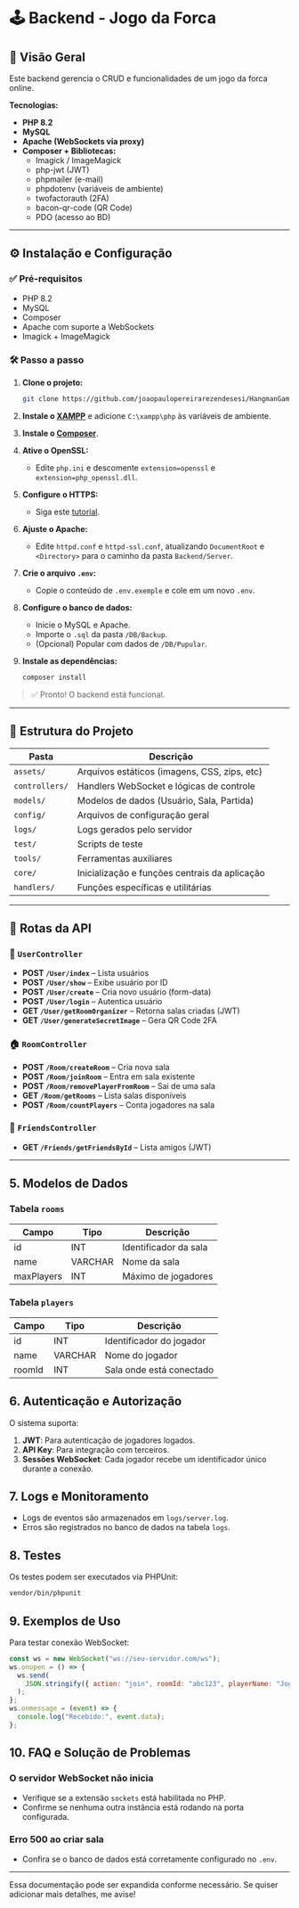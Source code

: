 # 🕹️ Backend - Jogo da Forca

## 📌 Visão Geral

Este backend gerencia o CRUD e funcionalidades de um jogo da forca online.

**Tecnologias:**

- **PHP 8.2**
- **MySQL**
- **Apache (WebSockets via proxy)**
- **Composer + Bibliotecas:**
  - Imagick / ImageMagick
  - php-jwt (JWT)
  - phpmailer (e-mail)
  - phpdotenv (variáveis de ambiente)
  - twofactorauth (2FA)
  - bacon-qr-code (QR Code)
  - PDO (acesso ao BD)

---

## ⚙️ Instalação e Configuração

### ✅ Pré-requisitos

- PHP 8.2
- MySQL
- Composer
- Apache com suporte a WebSockets
- Imagick + ImageMagick

### 🛠️ Passo a passo

1. **Clone o projeto:**

   ```sh
   git clone https://github.com/joaopaulopereirarezendesesi/HangmanGame
   ```

2. **Instale o [XAMPP](https://www.apachefriends.org/pt_br/index.html)** e adicione `C:\xampp\php` às variáveis de ambiente.

3. **Instale o [Composer](https://getcomposer.org/)**.

4. **Ative o OpenSSL:**

   - Edite `php.ini` e descomente `extension=openssl` e `extension=php_openssl.dll`.

5. **Configure o HTTPS:**

   - Siga este [tutorial](https://www.jetersonlordano.com.br/ferramentas-e-configuracoes/como-configurar-certificado-ssl-https-no-xampp-e-google-chrome).

6. **Ajuste o Apache:**

   - Edite `httpd.conf` e `httpd-ssl.conf`, atualizando `DocumentRoot` e `<Directory>` para o caminho da pasta `Backend/Server`.

7. **Crie o arquivo `.env`:**

   - Copie o conteúdo de `.env.exemple` e cole em um novo `.env`.

8. **Configure o banco de dados:**

   - Inicie o MySQL e Apache.
   - Importe o `.sql` da pasta `/DB/Backup`.
   - (Opcional) Popular com dados de `/DB/Pupular`.

9. **Instale as dependências:**
   ```sh
   composer install
   ```

> ✅ Pronto! O backend está funcional.

---

## 🧱 Estrutura do Projeto

| Pasta          | Descrição                                     |
| -------------- | --------------------------------------------- |
| `assets/`      | Arquivos estáticos (imagens, CSS, zips, etc)  |
| `controllers/` | Handlers WebSocket e lógicas de controle      |
| `models/`      | Modelos de dados (Usuário, Sala, Partida)     |
| `config/`      | Arquivos de configuração geral                |
| `logs/`        | Logs gerados pelo servidor                    |
| `test/`        | Scripts de teste                              |
| `tools/`       | Ferramentas auxiliares                        |
| `core/`        | Inicialização e funções centrais da aplicação |
| `handlers/`    | Funções específicas e utilitárias             |

---

## 📡 Rotas da API

### 👤 `UserController`

- **POST `/User/index`** – Lista usuários
- **POST `/User/show`** – Exibe usuário por ID
- **POST `/User/create`** – Cria novo usuário (form-data)
- **POST `/User/login`** – Autentica usuário
- **GET `/User/getRoomOrganizer`** – Retorna salas criadas (JWT)
- **GET `/User/generateSecretImage`** – Gera QR Code 2FA

### 🏠 `RoomController`

- **POST `/Room/createRoom`** – Cria nova sala
- **POST `/Room/joinRoom`** – Entra em sala existente
- **POST `/Room/removePlayerFromRoom`** – Sai de uma sala
- **GET `/Room/getRooms`** – Lista salas disponíveis
- **POST `/Room/countPlayers`** – Conta jogadores na sala

### 🤝 `FriendsController`

- **GET `/Friends/getFriendsById`** – Lista amigos (JWT)

---

## 5. Modelos de Dados

### Tabela `rooms`

| Campo      | Tipo    | Descrição             |
| ---------- | ------- | --------------------- |
| id         | INT     | Identificador da sala |
| name       | VARCHAR | Nome da sala          |
| maxPlayers | INT     | Máximo de jogadores   |

### Tabela `players`

| Campo  | Tipo    | Descrição                |
| ------ | ------- | ------------------------ |
| id     | INT     | Identificador do jogador |
| name   | VARCHAR | Nome do jogador          |
| roomId | INT     | Sala onde está conectado |

## 6. Autenticação e Autorização

O sistema suporta:

1. **JWT**: Para autenticação de jogadores logados.
2. **API Key**: Para integração com terceiros.
3. **Sessões WebSocket**: Cada jogador recebe um identificador único durante a conexão.

## 7. Logs e Monitoramento

- Logs de eventos são armazenados em `logs/server.log`.
- Erros são registrados no banco de dados na tabela `logs`.

## 8. Testes

Os testes podem ser executados via PHPUnit:

```bash
vendor/bin/phpunit
```

## 9. Exemplos de Uso

Para testar conexão WebSocket:

```js
const ws = new WebSocket("ws://seu-servidor.com/ws");
ws.onopen = () => {
  ws.send(
    JSON.stringify({ action: "join", roomId: "abc123", playerName: "Jogador1" })
  );
};
ws.onmessage = (event) => {
  console.log("Recebido:", event.data);
};
```

## 10. FAQ e Solução de Problemas

### O servidor WebSocket não inicia

- Verifique se a extensão `sockets` está habilitada no PHP.
- Confirme se nenhuma outra instância está rodando na porta configurada.

### Erro 500 ao criar sala

- Confira se o banco de dados está corretamente configurado no `.env`.

---

Essa documentação pode ser expandida conforme necessário. Se quiser adicionar mais detalhes, me avise!

